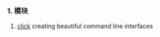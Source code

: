 ### 1. 模块
1. [click](https://click.palletsprojects.com/en/7.x/) creating beautiful command line interfaces